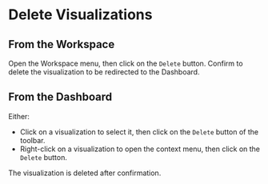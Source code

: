 # Delete Visualizations

## From the Workspace

Open the Workspace menu, then click on the ```Delete``` button. Confirm to delete the visualization to be redirected to the Dashboard.

## From the Dashboard

Either:

* Click on a visualization to select it, then click on the ```Delete``` button of the toolbar.
* Right-click on a visualization to open the context menu, then click on the ```Delete``` button.

The visualization is deleted after confirmation.
